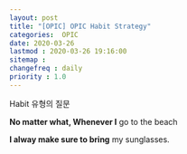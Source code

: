 ```yaml
---
layout: post
title: "[OPIC] OPIC Habit Strategy"
categories:  OPIC
date: 2020-03-26
lastmod : 2020-03-26 19:16:00
sitemap :
changefreq : daily
priority : 1.0
---
```




Habit 유형의 질문

**No matter what, Whenever I** go to the beach

**I alway make sure to bring** my sunglasses.

